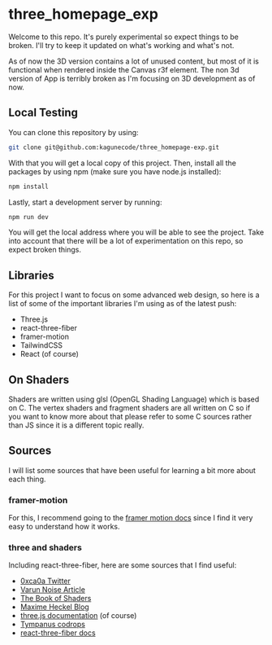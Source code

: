 # three_homepage_exp

Welcome to this repo. It's purely experimental so expect things to be broken. I'll try to keep it updated on what's working and what's not.

As of now the 3D version contains a lot of unused content, but most of it is functional when rendered inside the Canvas r3f element.
The non 3d version of App is terribly broken as I'm focusing on 3D development as of now.

## Local Testing

You can clone this repository by using:

```bash
git clone git@github.com:kagunecode/three_homepage-exp.git
```

With that you will get a local copy of this project. Then, install all the packages by using npm (make sure you have node.js installed):

```bash
npm install
```

Lastly, start a development server by running:

```bash
npm run dev
```

You will get the local address where you will be able to see the project. Take into account that there will be a lot of experimentation on this repo, so expect broken things.

## Libraries

For this project I want to focus on some advanced web design, so here is a list of some of the important libraries I'm using as of the latest push:

- Three.js
- react-three-fiber
- framer-motion
- TailwindCSS
- React (of course)

## On Shaders

Shaders are written using glsl (OpenGL Shading Language) which is based on C. The vertex shaders and fragment shaders are all written on C so if you want to know more about that please refer to some C sources rather than JS since it is a different topic really.

## Sources

I will list some sources that have been useful for learning a bit more about each thing.

### framer-motion

For this, I recommend going to the [framer motion docs](https://www.framer.com/motion/) since I find it very easy to understand how it works.

### three and shaders

Including react-three-fiber, here are some sources that I find useful:

- [0xca0a Twitter](https://twitter.com/0xca0a)
- [Varun Noise Article](https://varun.ca/noise/)
- [The Book of Shaders](https://thebookofshaders.com/)
- [Maxime Heckel Blog](https://blog.maximeheckel.com/)
- [three.js documentation](https://threejs.org/docs/index.html#manual/en/introduction/Creating-a-scene) (of course)
- [Tympanus codrops](https://tympanus.net/codrops/)
- [react-three-fiber docs](https://docs.pmnd.rs/react-three-fiber/getting-started/introduction)

